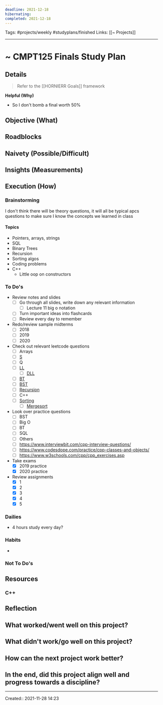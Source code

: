 ```yaml
---
deadline: 2021-12-18
hibernating:
completed: 2021-12-18
---
```

Tags: #projects/weekly #studyplans/finished
Links: [[~ Projects]]
___

# ~ CMPT125 Finals Study Plan

## Details
> Refer to the [[HORNIERR Goals]] framework

**Helpful (Why)**
- So I don't bomb a final worth 50%

**Objective (What)**
-

**Roadblocks**
-

**Naivety (Possible/Difficult)**
-

**Insights (Measurements)**
-

## Execution (How)

### Brainstorming
I don't think there will be theory questions, it will all be typical apcs questions to make sure I know the concepts we learned in class

#### Topics
- Pointers, arrays, strings
- SQL
- Binary Trees
- Recursion
- Sorting algos
- Coding problems
- C++
	- Little oop on constructors

### To Do's
- Review notes and slides
	- [ ] Go through all slides, write down any relevant information
		- [ ] Lecture 11 big o notation
	- [ ] Turn important ideas into flashcards
	- [ ] Review every day to remember
- Redo/review sample midterms
	- [ ] 2018
	- [ ] 2019
	- [ ] 2020
- Check out relevant leetcode questions
	- [ ] Arrays
	- [ ] [S](https://leetcode.com/tag/stack/)
	- [ ] Q
	- [ ] [LL](https://leetcode.com/tag/linked-list/)
		- [ ] [DLL](https://leetcode.com/tag/doubly-linked-list/)
	- [ ] [BT](https://leetcode.com/tag/tree/)
	- [ ] [BST](https://leetcode.com/tag/binary-search-tree/)
	- [ ] [Recursion](https://leetcode.com/tag/recursion/)
	- [ ] C++
	- [ ] [Sorting](https://leetcode.com/tag/sorting/)
		- [ ] [Mergesort](https://leetcode.com/tag/merge-sort/)
- Look over practice questions
	- [ ] BST
	- [ ] Big O
	- [ ] BT
	- [ ] SQL
	- [ ] Others
	- [ ] https://www.interviewbit.com/cpp-interview-questions/
	- [ ] https://www.codesdope.com/practice/cpp-classes-and-objects/
	- [ ] https://www.w3schools.com/cpp/cpp_exercises.asp
- Take exams
	- [x] 2019 practice
	- [x] 2020 practice
- Review assignments
	- [x] 1
	- [x] 2
	- [x] 3
	- [x] 4
	- [x] 5

### Dailies
- 4 hours study every day?

### Habits
-

### Not To Do's

## Resources

### C++

## Reflection
**What worked/went well on this project?**
-

**What didn't work/go well on this project?**
-

**How can the next project work better?**
-

**In the end, did this project align well and progress towards a discipline?**
-

___
Created:: 2021-11-28 14:23
